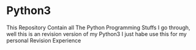 # Python3
This Repository Contain all The Python Programming Stuffs I go through, well this is an revision version of my Python3 I just habe use this for my personal Revision Experience 
